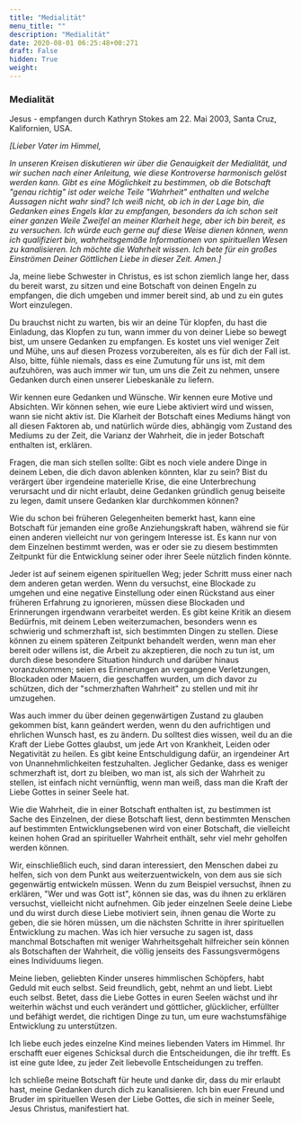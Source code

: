 ```yaml
---
title: "Medialität"
menu_title: ""
description: "Medialität"
date: 2020-08-01 06:25:48+00:271
draft: False
hidden: True
weight:
---
```

### Medialität

Jesus - empfangen durch Kathryn Stokes am 22. Mai 2003, Santa Cruz, Kalifornien, USA.

*[Lieber Vater im Himmel,*

*In unseren Kreisen diskutieren wir über die Genauigkeit der Medialität, und wir suchen nach einer Anleitung, wie diese Kontroverse harmonisch gelöst werden kann. Gibt es eine Möglichkeit zu bestimmen, ob die Botschaft "genau richtig" ist oder welche Teile "Wahrheit" enthalten und welche Aussagen nicht wahr sind? Ich weiß nicht, ob ich in der Lage bin, die Gedanken eines Engels klar zu empfangen, besonders da ich schon seit einer ganzen Weile Zweifel an meiner Klarheit hege, aber ich bin bereit, es zu versuchen. Ich würde euch gerne auf diese Weise dienen können, wenn ich qualifiziert bin, wahrheitsgemäße Informationen von spirituellen Wesen zu kanalisieren. Ich möchte die Wahrheit wissen. Ich bete für ein großes Einströmen Deiner Göttlichen Liebe in dieser Zeit. Amen.]*

Ja, meine liebe Schwester in Christus, es ist schon ziemlich lange her, dass du bereit warst, zu sitzen und eine Botschaft von deinen Engeln zu empfangen, die dich umgeben und immer bereit sind, ab und zu ein gutes Wort einzulegen.

Du brauchst nicht zu warten, bis wir an deine Tür klopfen, du hast die Einladung, das Klopfen zu tun, wann immer du von deiner Liebe so bewegt bist, um unsere Gedanken zu empfangen. Es kostet uns viel weniger Zeit und Mühe, uns auf diesen Prozess vorzubereiten, als es für dich der Fall ist. Also, bitte, fühle niemals, dass es eine Zumutung für uns ist, mit dem aufzuhören, was auch immer wir tun, um uns die Zeit zu nehmen, unsere Gedanken durch einen unserer Liebeskanäle zu liefern.

Wir kennen eure Gedanken und Wünsche. Wir kennen eure Motive und Absichten. Wir können sehen, wie eure Liebe aktiviert wird und wissen, wann sie nicht aktiv ist. Die Klarheit der Botschaft eines Mediums hängt von all diesen Faktoren ab, und natürlich würde dies, abhängig vom Zustand des Mediums zu der Zeit, die Varianz der Wahrheit, die in jeder Botschaft enthalten ist, erklären.

Fragen, die man sich stellen sollte: Gibt es noch viele andere Dinge in deinem Leben, die dich davon ablenken könnten, klar zu sein? Bist du verärgert über irgendeine materielle Krise, die eine Unterbrechung verursacht und dir nicht erlaubt, deine Gedanken gründlich genug beiseite zu legen, damit unsere Gedanken klar durchkommen können?

Wie du schon bei früheren Gelegenheiten bemerkt hast, kann eine Botschaft für jemanden eine große Anziehungskraft haben, während sie für einen anderen vielleicht nur von geringem Interesse ist. Es kann nur von dem Einzelnen bestimmt werden, was er oder sie zu diesem bestimmten Zeitpunkt für die Entwicklung seiner oder ihrer Seele nützlich finden könnte.

Jeder ist auf seinem eigenen spirituellen Weg; jeder Schritt muss einer nach dem anderen getan werden. Wenn du versuchst, eine Blockade zu umgehen und eine negative Einstellung oder einen Rückstand aus einer früheren Erfahrung zu ignorieren, müssen diese Blockaden und Erinnerungen irgendwann verarbeitet werden. Es gibt keine Kritik an diesem Bedürfnis, mit deinem Leben weiterzumachen, besonders wenn es schwierig und schmerzhaft ist, sich bestimmten Dingen zu stellen. Diese können zu einem späteren Zeitpunkt behandelt werden, wenn man eher bereit oder willens ist, die Arbeit zu akzeptieren, die noch zu tun ist, um durch diese besondere Situation hindurch und darüber hinaus voranzukommen; seien es Erinnerungen an vergangene Verletzungen, Blockaden oder Mauern, die geschaffen wurden, um dich davor zu schützen, dich der "schmerzhaften Wahrheit" zu stellen und mit ihr umzugehen.

Was auch immer du über deinen gegenwärtigen Zustand zu glauben gekommen bist, kann geändert werden, wenn du den aufrichtigen und ehrlichen Wunsch hast, es zu ändern. Du solltest dies wissen, weil du an die Kraft der Liebe Gottes glaubst, um jede Art von Krankheit, Leiden oder Negativität zu heilen. Es gibt keine Entschuldigung dafür, an irgendeiner Art von Unannehmlichkeiten festzuhalten. Jeglicher Gedanke, dass es weniger schmerzhaft ist, dort zu bleiben, wo man ist, als sich der Wahrheit zu stellen, ist einfach nicht vernünftig, wenn man weiß, dass man die Kraft der Liebe Gottes in seiner Seele hat.

Wie die Wahrheit, die in einer Botschaft enthalten ist, zu bestimmen ist Sache des Einzelnen, der diese Botschaft liest, denn bestimmten Menschen auf bestimmten Entwicklungsebenen wird von einer Botschaft, die vielleicht keinen hohen Grad an spiritueller Wahrheit enthält, sehr viel mehr geholfen werden können.

Wir, einschließlich euch, sind daran interessiert, den Menschen dabei zu helfen, sich von dem Punkt aus weiterzuentwickeln, von dem aus sie sich gegenwärtig entwickeln müssen. Wenn du zum Beispiel versuchst, ihnen zu erklären, "Wer und was Gott ist", können sie das, was du ihnen zu erklären versuchst, vielleicht nicht aufnehmen. Gib jeder einzelnen Seele deine Liebe und du wirst durch diese Liebe motiviert sein, ihnen genau die Worte zu geben, die sie hören müssen, um die nächsten Schritte in ihrer spirituellen Entwicklung zu machen. Was ich hier versuche zu sagen ist, dass manchmal Botschaften mit weniger Wahrheitsgehalt hilfreicher sein können als Botschaften der Wahrheit, die völlig jenseits des Fassungsvermögens eines Individuums liegen.

Meine lieben, geliebten Kinder unseres himmlischen Schöpfers, habt Geduld mit euch selbst. Seid freundlich, gebt, nehmt an und liebt. Liebt euch selbst. Betet, dass die Liebe Gottes in euren Seelen wächst und ihr weiterhin wächst und euch verändert und göttlicher, glücklicher, erfüllter und befähigt werdet, die richtigen Dinge zu tun, um eure wachstumsfähige Entwicklung zu unterstützen.

Ich liebe euch jedes einzelne Kind meines liebenden Vaters im Himmel. Ihr erschafft euer eigenes Schicksal durch die Entscheidungen, die ihr trefft. Es ist eine gute Idee, zu jeder Zeit liebevolle Entscheidungen zu treffen.

Ich schließe meine Botschaft für heute und danke dir, dass du mir erlaubt hast, meine Gedanken durch dich zu kanalisieren. Ich bin euer Freund und Bruder im spirituellen Wesen der Liebe Gottes, die sich in meiner Seele, Jesus Christus, manifestiert hat.
